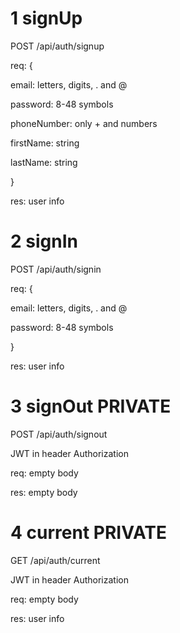 # 1 signUp

POST /api/auth/signup

req: {

  email: letters, digits, . and @
  
  password: 8-48 symbols
  
  phoneNumber: only + and numbers
  
  firstName: string
  
  lastName: string
  
}

res: user info

# 2 signIn

POST /api/auth/signin

req: {

  email: letters, digits, . and @
  
  password: 8-48 symbols
  
}

res: user info

# 3 signOut PRIVATE

POST /api/auth/signout

JWT in header Authorization

req: empty body

res: empty body

# 4 current PRIVATE

GET /api/auth/current

JWT in header Authorization

req: empty body

res: user info
